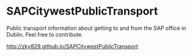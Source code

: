 # SAPCitywestPublicTransport

Public transport information about getting to and from the SAP office in Dublin. Feel free to contribute.

http://zky829.github.io/SAPCitywestPublicTransport 
